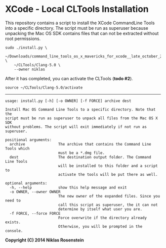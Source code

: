 XCode - Local CLTools Installation
==================================

This repository contains a script to install the XCode CommandLine Tools
into a specific directory. The script must be run as superuser because
unpacking the Mac OS SDK contains files that can not be extracted without
root permissions.

    sudo ./install.py \
        ~/Downloads/command_line_tools_os_x_mavericks_for_xcode__late_october_2013.dmg \
        ~/CLTools/Clang-5.0 \
        --owner niklas

After it has completed, you can activate the CLTools (**todo #2**).

    source ~/CLTools/Clang-5.0/activate

-----

    usage: install.py [-h] [-o OWNER] [-f FORCE] archive dest

    Install Mac OS Command Line Tools to a specific directory. Note that the
    script must be run as superuser to unpack all files from the Mac OS X SDK
    without problems. The script will exit immediately if not run as superuser.

    positional arguments:
      archive               The archive that contains the Command Line Tools which
                            must be a *.dmg file.
      dest                  The destination output folder. The Command Line Tools
                            will be installed to this folder and a script to
                            activate the tools will be put there as well.

    optional arguments:
      -h, --help            show this help message and exit
      -o OWNER, --owner OWNER
                            The new owner of the expanded files. Since you need to
                            call this script as superuser, the it can not
                            determine by itself what user you are.
      -f FORCE, --force FORCE
                            Force overwrite if the directory already exists.
                            Otherwise, you will be prompted in the console.

__Copyright (C) 2014 Niklas Rosenstein__